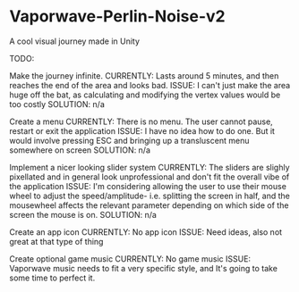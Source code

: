 # Vaporwave-Perlin-Noise-v2
A cool visual journey made in Unity


TODO:

Make the journey infinite.
  CURRENTLY: Lasts around 5 minutes, and then reaches the end of the area and looks bad.
  ISSUE: I can't just make the area huge off the bat, as calculating and modifying the vertex values would be too costly
  SOLUTION: n/a
  
Create a menu
  CURRENTLY: There is no menu. The user cannot pause, restart or exit the application
  ISSUE: I have no idea how to do one. But it would involve pressing ESC and bringing up a transluscent menu somewhere on screen
  SOLUTION: n/a
  
Implement a nicer looking slider system
  CURRENTLY: The sliders are slighly pixellated and in general look unprofessional and don't fit the overall vibe of the application
  ISSUE: I'm considering allowing the user to use their mouse wheel to adjust the speed/amplitude- i.e. splitting the screen in half, and the mousewheel affects the relevant parameter depending on which side of the screen the mouse is on.
  SOLUTION: n/a
  
Create an app icon
  CURRENTLY: No app icon
  ISSUE: Need ideas, also not great at that type of thing
  
Create optional game music
  CURRENTLY: No game music
  ISSUE: Vaporwave music needs to fit a very specific style, and It's going to take some time to perfect it.
